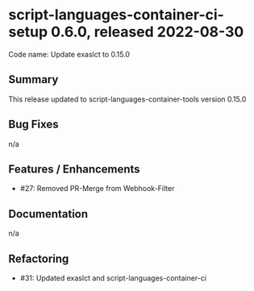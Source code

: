 # script-languages-container-ci-setup 0.6.0, released 2022-08-30

Code name: Update exaslct to 0.15.0

## Summary

This release updated to script-languages-container-tools version 0.15.0

## Bug Fixes

n/a

## Features / Enhancements

 - #27: Removed PR-Merge from Webhook-Filter 

## Documentation

n/a

## Refactoring

 - #31: Updated exaslct and script-languages-container-ci 
